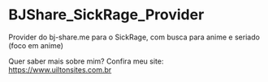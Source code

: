 # BJShare_SickRage_Provider

Provider do bj-share.me para o SickRage, com busca para anime e seriado (foco em anime)

Quer saber mais sobre mim?
Confira meu site: https://www.uiltonsites.com.br

